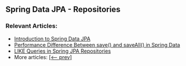 ## Spring Data JPA - Repositories

### Relevant Articles: 
- [Introduction to Spring Data JPA](https://www.baeldung.com/the-persistence-layer-with-spring-data-jpa)
- [Performance Difference Between save() and saveAll() in Spring Data](https://www.baeldung.com/spring-data-save-saveall)
- [LIKE Queries in Spring JPA Repositories](https://www.baeldung.com/spring-jpa-like-queries)
- More articles: [[<-- prev]](../spring-data-jpa-repo)
